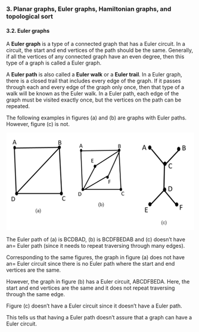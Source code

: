 ### 3. Planar graphs, Euler graphs, Hamiltonian graphs, and topological sort

#### 3.2. Euler graphs

A **Euler graph** is a type of a connected graph that has a Euler circuit. In a circuit, the start and end vertices of the path should be the same. Generally, if all the vertices of any connected graph have an even degree, then this type of a graph is called a Euler graph.

A **Euler path** is also called a **Euler walk** or a **Euler trail**. In a Euler graph, there is a closed trail that includes every edge of the graph. If it passes through each and every edge of the graph only once, then that type of a walk will be known as the Euler walk. In a Euler path, each edge of the graph must be visited exactly once, but the vertices on the path can be repeated.

The following examples in figures (a) and (b) are graphs with Euler paths. However, figure (c) is not.

  ![](../public/b7a2de921d048ae27738608ba60c57c7.png)


The Euler path of (a) is BCDBAD, (b) is BCDFBEDAB and (c) doesn’t have an= Euler path (since it needs to repeat traversing through many edges).

Corresponding to the same figures, the graph in figure (a) does not have an= Euler circuit since there is no Euler path where the start and end vertices are the same.

However, the graph in figure (b) has a Euler circuit, ABCDFBEDA. Here, the start and end vertices are the same and it does not repeat traversing through the same edge.

Figure (c) doesn’t have a Euler circuit since it doesn’t have a Euler path.

This tells us that having a Euler path doesn’t assure that a graph can have a Euler circuit.